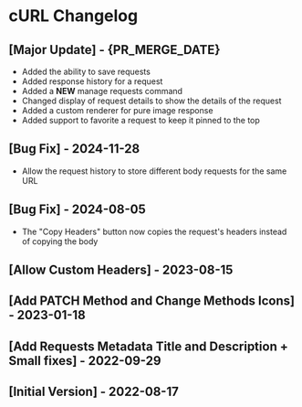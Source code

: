 # cURL Changelog

## [Major Update] - {PR_MERGE_DATE}

- Added the ability to save requests
- Added response history for a request
- Added a **NEW** manage requests command
- Changed display of request details to show the details of the request
- Added a custom renderer for pure image response
- Added support to favorite a request to keep it pinned to the top

## [Bug Fix] - 2024-11-28

- Allow the request history to store different body requests for the same URL

## [Bug Fix] - 2024-08-05

- The "Copy Headers" button now copies the request's headers instead of copying the body

## [Allow Custom Headers] - 2023-08-15

## [Add PATCH Method and Change Methods Icons] - 2023-01-18

## [Add Requests Metadata Title and Description + Small fixes] - 2022-09-29

## [Initial Version] - 2022-08-17
